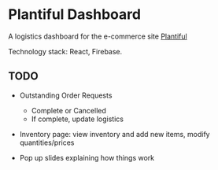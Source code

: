 # Plantiful Dashboard

A logistics dashboard for the e-commerce site [Plantiful](https://plantifully.herokuapp.com/)

Technology stack: React, Firebase.

## TODO

- Outstanding Order Requests
  - Complete or Cancelled
  - If complete, update logistics
  
- Inventory page: view inventory and add new items, modify quantities/prices
- Pop up slides explaining how things work